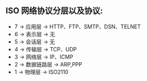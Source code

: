 ## ISO 网络协议分层以及协议:

- 7 -> 应用层 -> HTTP、FTP、SMTP、DSN、TELNET
- 6 -> 表示层 -> 无
- 5 -> 会话层 -> 无
- 4 -> 传输层 -> TCP、UDP
- 3 -> 网络层 -> IP、ICMP
- 2 -> 数据链路层 -> ARP,PPP
- 1 -> 物理层 -> ISO2110